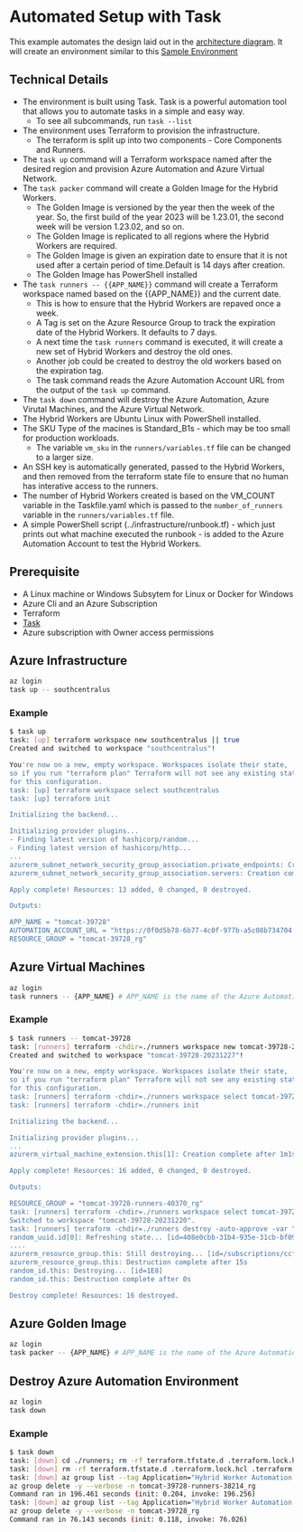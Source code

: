 # Automated Setup with Task
This example automates the design laid out in the [architecture diagram](../.assets/architecture.png). It will create an environment similar to this [Sample Environment](../docs/example-environment.md)

## Technical Details
* The environment is built using Task.  Task is a powerful automation tool that allows you to automate tasks in a simple and easy way. 
    * To see all subcommands, run `task --list`
* The environment uses Terraform to provision the infrastructure. 
    * The terraform is split up into two components - Core Components and Runners.  
* The `task up` command will a Terraform workspace named after the desired region and provision Azure Automation and Azure Virtual Network.
* The `task packer` command will create a Golden Image for the Hybrid Workers.
    * The Golden Image is versioned by the year then the week of the year. So, the first build of the year 2023 will be 1.23.01, the second week will be version 1.23.02, and so on.
    * The Golden Image is replicated to all regions where the Hybrid Workers are required. 
    * The Golden Image is given an expiration date to ensure that it is not used after a certain period of time.Default is 14 days after creation.
    * The Golden Image has PowerShell installed
* The `task runners -- {{APP_NAME}}` command will create a Terraform workspace named based on the {{APP_NAME}} and the current date.
    * This is how to ensure that the Hybrid Workers are repaved once a week.  
    * A Tag is set on the Azure Resource Group to track the expiration date of the Hybrid Workers.  It defaults to 7 days.
    * A next time the `task runners` command is executed, it will create a new set of Hybrid Workers and destroy the old ones.
    * Another job could be created to destroy the old workers based on the expiration tag.
    * The task command reads the Azure Automation Account URL from the output of the `task up` command.
* The `task down` command will destroy the Azure Automation, Azure Virutal Machines, and the Azure Virtual Network.
* The Hybrid Workers are Ubuntu Linux with PowerShell installed.
* The SKU Type of the macines is Standard_B1s - which may be too small for production workloads. 
    * The variable `vm_sku` in the `runners/variables.tf` file can be changed to a larger size.
* An SSH key is automatically generated, passed to the Hybrid Workers, and then removed from the terraform state file to ensure that no human has interative access to the runners. 
* The number of Hybrid Workers created is based on the VM_COUNT variable in the Taskfile.yaml which is passed to the `number_of_runners` variable in the `runners/variables.tf` file.
* A simple PowerShell script (../infrastructure/runbook.tf) - which just prints out what machine executed the runbook - is added to the Azure Automation Account to test the Hybrid Workers.

## Prerequisite 
* A Linux machine or Windows Subsytem for Linux or Docker for Windows 
* Azure Cli and an Azure Subscription
* Terraform 
* [Task](https://taskfile.dev/#/installation)
* Azure subscription with Owner access permissions

## Azure Infrastructure 
```bash
az login
task up -- southcentralus
```

### Example
```bash
$ task up
task: [up] terraform workspace new southcentralus || true
Created and switched to workspace "southcentralus"!

You're now on a new, empty workspace. Workspaces isolate their state,
so if you run "terraform plan" Terraform will not see any existing state
for this configuration.
task: [up] terraform workspace select southcentralus
task: [up] terraform init

Initializing the backend...

Initializing provider plugins...
- Finding latest version of hashicorp/random...
- Finding latest version of hashicorp/http...
...
azurerm_subnet_network_security_group_association.private_endpoints: Creation complete after 8s [id=/subscriptions/ccfc5ddc-43af-4b5e-8cc2-1dda18f2382e/resourceGroups/tomcat-39728_rg/providers/Microsoft.Network/virtualNetworks/tomcat-39728-network/subnets/private-endpoints]
azurerm_subnet_network_security_group_association.servers: Creation complete after 7s [id=/subscriptions/ccfc5ddc-43af-4b5e-8cc2-1dda18f2382e/resourceGroups/tomcat-39728_rg/providers/Microsoft.Network/virtualNetworks/tomcat-39728-network/subnets/servers]

Apply complete! Resources: 13 added, 0 changed, 0 destroyed.

Outputs:

APP_NAME = "tomcat-39728"
AUTOMATION_ACCOUNT_URL = "https://0f0d5b78-6b77-4c0f-977b-a5c08b734704.jrds.scus.azure-automation.net/automationAccounts/0f0d5b78-6b77-4c0f-977b-a5c08b734704"
RESOURCE_GROUP = "tomcat-39728_rg"
```

## Azure Virtual Machines
```bash
az login
task runners -- {APP_NAME} # APP_NAME is the name of the Azure Automation Account from the previous step
```

### Example
```bash 
$ task runners -- tomcat-39728
task: [runners] terraform -chdir=./runners workspace new tomcat-39728-20231227 || true
Created and switched to workspace "tomcat-39728-20231227"!

You're now on a new, empty workspace. Workspaces isolate their state,
so if you run "terraform plan" Terraform will not see any existing state
for this configuration.
task: [runners] terraform -chdir=./runners workspace select tomcat-39728-20231227
task: [runners] terraform -chdir=./runners init

Initializing the backend...

Initializing provider plugins...
...
azurerm_virtual_machine_extension.this[1]: Creation complete after 1m1s [id=/subscriptions/ccfc5ddc-43af-4b5e-8cc2-1dda18f2382e/resourceGroups/tomcat-39728-runners-40370_rg/providers/Microsoft.Compute/virtualMachines/tomcat-39728-40370-worker-231/extensions/hybrid-worker-install]

Apply complete! Resources: 16 added, 0 changed, 0 destroyed.

Outputs:

RESOURCE_GROUP = "tomcat-39728-runners-40370_rg"
task: [runners] terraform -chdir=./runners workspace select tomcat-39728-20231220 || true
Switched to workspace "tomcat-39728-20231220".
task: [runners] terraform -chdir=./runners destroy -auto-approve -var "app_name=tomcat-39728" -var "number_of_runners=2" -var "automation_account_url=https://0f0d5b78-6b77-4c0f-977b-a5c08b734704.jrds.scus.azure-automation.net/automationAccounts/0f0d5b78-6b77-4c0f-977b-a5c08b734704" -compact-warnings || true
random_uuid.id[0]: Refreshing state... [id=408e0cbb-31b4-935e-31cb-bf092db6b098]
....
azurerm_resource_group.this: Still destroying... [id=/subscriptions/ccfc5ddc-43af-4b5e-8cc2-...eGroups/tomcat-39728-runners-54351_rg, 10s elapsed]
azurerm_resource_group.this: Destruction complete after 15s
random_id.this: Destroying... [id=1E8]
random_id.this: Destruction complete after 0s

Destroy complete! Resources: 16 destroyed.
```

## Azure Golden Image
```bash
az login
task packer -- {APP_NAME} # APP_NAME is the name of the Azure Automation Account from the previous step
```

## Destroy Azure Automation Environment
```bash
az login
task down
```

### Example
```bash
$ task down
task: [down] cd ./runners; rm -rf terraform.tfstate.d .terraform.lock.hcl .terraform terraform.tfstate terraform.tfstate.backup .terraform.tfstate.lock.info
task: [down] rm -rf terraform.tfstate.d .terraform.lock.hcl .terraform terraform.tfstate terraform.tfstate.backup .terraform.tfstate.lock.info
task: [down] az group list --tag Application="Hybrid Worker Automation Runners" --query "[].name" -o tsv | xargs -ot -n 1 az group delete -y --verbose -n
az group delete -y --verbose -n tomcat-39728-runners-38214_rg
Command ran in 196.461 seconds (init: 0.204, invoke: 196.256)
task: [down] az group list --tag Application="Hybrid Worker Automation Demo" --query "[].name" -o tsv | xargs -ot -n 1 az group delete -y --verbose -n
az group delete -y --verbose -n tomcat-39728_rg
Command ran in 76.143 seconds (init: 0.118, invoke: 76.026)
```